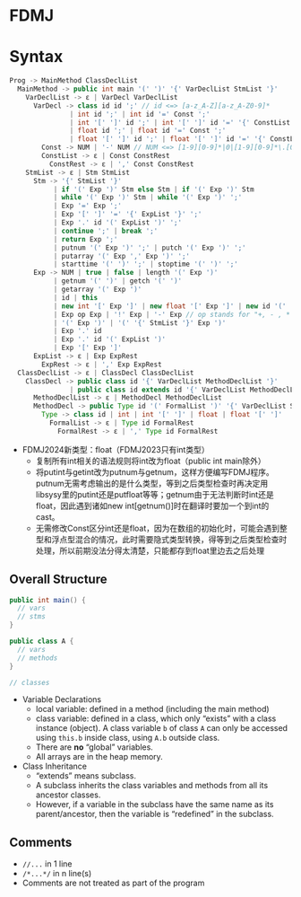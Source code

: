 # FDMJ

# Syntax

```java
Prog -> MainMethod ClassDeclList
  MainMethod -> public int main '(' ')' '{' VarDeclList StmList '}'
    VarDeclList -> ε | VarDecl VarDeclList
      VarDecl -> class id id ';' // id <=> [a-z_A-Z][a-z_A-Z0-9]*
               | int id ';' | int id '=' Const ';' 
               | int '[' ']' id ';' | int '[' ']' id '=' '{' ConstList '}' ';'
               | float id ';' | float id '=' Const ';' 
               | float '[' ']' id ';' | float '[' ']' id '=' '{' ConstList '}' ';'
        Const -> NUM | '-' NUM // NUM <=> [1-9][0-9]*|0|[1-9][0-9]*\.[0-9]*|0\.[0-9]*|[1-9][0-9]*\.|0\.|\.[0-9]*
        ConstList -> ε | Const ConstRest
          ConstRest -> ε | ',' Const ConstRest
    StmList -> ε | Stm StmList
      Stm -> '{' StmList '}' 
           | if '(' Exp ')' Stm else Stm | if '(' Exp ')' Stm 
           | while '(' Exp ')' Stm | while '(' Exp ')' ';'
           | Exp '=' Exp ';' 
           | Exp '[' ']' '=' '{' ExpList '}' ';' 
           | Exp '.' id '(' ExpList ')' ';' 
           | continue ';' | break ';' 
           | return Exp ';' 
           | putnum '(' Exp ')' ';' | putch '(' Exp ')' ';'
           | putarray '(' Exp ',' Exp ')' ';'
           | starttime '(' ')' ';' | stoptime '(' ')' ';'
      Exp -> NUM | true | false | length '(' Exp ')'
           | getnum '(' ')' | getch '(' ')'
           | getarray '(' Exp ')'
           | id | this
           | new int '[' Exp ']' | new float '[' Exp ']' | new id '(' ')'
           | Exp op Exp | '!' Exp | '-' Exp // op stands for "+, - , * , / , || , && , < , <= , > , >= , == , != "
           | '(' Exp ')' | '(' '{' StmList '}' Exp ')'
           | Exp '.' id
           | Exp '.' id '(' ExpList ')'
           | Exp '[' Exp ']'
      ExpList -> ε | Exp ExpRest
        ExpRest -> ε | ',' Exp ExpRest
  ClassDeclList -> ε | ClassDecl ClassDeclList
    ClassDecl -> public class id '{' VarDeclList MethodDeclList '}' 
               | public class id extends id '{' VarDeclList MethodDeclList '}'
      MethodDeclList -> ε | MethodDecl MethodDeclList
      MethodDecl -> public Type id '(' FormalList ')' '{' VarDeclList StmList '}'
        Type -> class id | int | int '[' ']' | float | float '[' ']'
          FormalList -> ε | Type id FormalRest
            FormalRest -> ε | ',' Type id FormalRest
```

- FDMJ2024新类型：float（FDMJ2023只有int类型）
  - 复制所有int相关的语法规则将int改为float（public int main除外）
  - 将putint与getint改为putnum与getnum，这样方便编写FDMJ程序。putnum无需考虑输出的是什么类型，等到之后类型检查时再决定用libsysy里的putint还是putfloat等等；getnum由于无法判断时int还是float，因此遇到诸如new int[getnum()]时在翻译时要加一个到int的cast。
  - 无需修改Const区分int还是float，因为在数组的初始化时，可能会遇到整型和浮点型混合的情况，此时需要隐式类型转换，得等到之后类型检查时处理，所以前期没法分得太清楚，只能都存到float里边去之后处理

## Overall Structure

```java
public int main() {
  // vars
  // stms
}

public class A {
  // vars
  // methods
}

// classes
```
- Variable Declarations
  - local variable: defined in a method (including the main method)
  - class variable: defined in a class, which only “exists” with a class instance (object). A class variable `b` of class `A` can only be accessed using `this.b` inside class, using `A.b` outside class.
  - There are **no** “global” variables.
  - All arrays are in the heap memory.
- Class Inheritance
  - “extends” means subclass. 
  - A subclass inherits the class variables and methods from all its ancestor classes. 
  - However, if a variable in the subclass have the same name as its parent/ancestor, then the variable is “redefined” in the subclass.

## Comments

- `//...` in 1 line
- `/*...*/` in n line(s)
- Comments are not treated as part of the program
